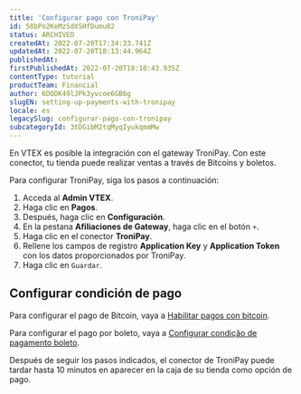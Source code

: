 ```yaml
---
title: 'Configurar pago con TroniPay'
id: 58bPo2KeMzSdXSHfDumu82
status: ARCHIVED
createdAt: 2022-07-20T17:34:33.741Z
updatedAt: 2022-07-20T18:13:44.964Z
publishedAt: 
firstPublishedAt: 2022-07-20T18:10:43.935Z
contentType: tutorial
productTeam: Financial
author: 6DODK49lJPk3yvcoe6GB6g
slugEN: setting-up-payments-with-tronipay
locale: es
legacySlug: configurar-pago-con-tronipay
subcategoryId: 3tDGibM2tqMyqIyukqmmMw
---
```


En VTEX es posible la integración con el gateway TroniPay. Con este conector, tu tienda puede realizar ventas a través de Bitcoins y boletos. 

Para configurar TroniPay, siga los pasos a continuación:

1. Acceda al __Admin VTEX__.
2. Haga clic en __Pagos__.
3. Después, haga clic en __Configuración__.
4. En la pestana __Afiliaciones de Gateway__, haga clic en el botón `+`.
5. Haga clic en el conector __TroniPay__.
6. Rellene los campos de registro __Application Key__ y __Application Token__ con los datos proporcionados por TroniPay.
7. Haga clic en `Guardar`.

## Configurar condición de pago

Para configurar el pago de Bitcoin, vaya a [Habilitar pagos con bitcoin](https://help.vtex.com/es/tutorial/como-habilitar-pagamentos-com-bitcoin--6X3MQUQYJUGmIq4iKuI2YC).

Para configurar el pago por boleto, vaya a [Configurar condição de pagamento boleto](https://help.vtex.com/es/tutorial/como-configurar-boleto-bancario--tutorials_447?&utm_source=autocomplete#como-configurar).

Después de seguir los pasos indicados, el conector de TroniPay puede tardar hasta 10 minutos en aparecer en la caja de su tienda como opción de pago.
